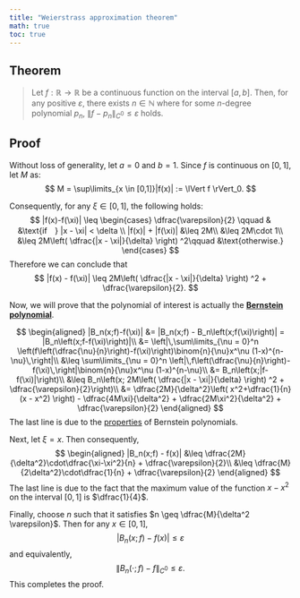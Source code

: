 ```yaml
---
title: "Weierstrass approximation theorem"
math: true
toc: true
---
```


## Theorem
> Let $f: \mathbb{R} \to \mathbb{R}$ be a continuous function on the interval $[a,b]$.
> Then, for any positive $\varepsilon$, there exists $n \in \mathbb{N}$ where for some 
> $n$-degree polynomial $p_n$, $\lVert f - p_n \rVert_{C^0} \leq \varepsilon$ holds.

## Proof
Without loss of generality, let $a=0$ and $b=1$. Since $f$ is continuous on $[0,1]$, let $M$ as:
$$
M = \sup\limits_{x \in [0,1]}|f(x)| := \lVert f \rVert_0.
$$

Consequently, for any $\xi \in [0,1]$, the following holds:
$$
|f(x)-f(\xi)| \leq
\begin{cases}
\dfrac{\varepsilon}{2} \qquad & &\text{if　} |x - \xi| < \delta \\
|f(x)| + |f(\xi)| &\leq 2M\\
&\leq 2M\cdot 1\\
&\leq 2M\left( \dfrac{|x - \xi|}{\delta} \right) ^2\qquad &\text{otherwise.}
\end{cases}
$$
Therefore we can conclude that 
$$
|f(x) - f(\xi)| \leq 2M\left( \dfrac{|x - \xi|}{\delta} \right) ^2 + \dfrac{\varepsilon}{2}.
$$

Now, we will prove that the polynomial of interest is actually the **[Bernstein polynomial](notes/Bernstein%20polynomial.md)**.

$$
\begin{aligned}
|B_n(x;f)-f(\xi)| &= |B_n(x;f) - B_n\left(x;f(\xi)\right)| = |B_n\left(x;f-f(\xi)\right)|\\
&= \left|\,\sum\limits_{\nu = 0}^n \left(f\left(\dfrac{\nu}{n}\right)-f(\xi)\right)\binom{n}{\nu}x^\nu (1-x)^{n-\nu}\,\right|\\
&\leq \sum\limits_{\nu = 0}^n \left|\,f\left(\dfrac{\nu}{n}\right)-f(\xi)\,\right|\binom{n}{\nu}x^\nu (1-x)^{n-\nu}\\
&= B_n\left(x;|f-f(\xi)|\right)\\
&\leq B_n\left(x; 2M\left( \dfrac{|x - \xi|}{\delta} \right) ^2 + \dfrac{\varepsilon}{2}\right)\\
&= \dfrac{2M}{\delta^2}\left( x^2+\dfrac{1}{n}(x - x^2) \right) - \dfrac{4M\xi}{\delta^2} + \dfrac{2M\xi^2}{\delta^2} + \dfrac{\varepsilon}{2}
\end{aligned}
$$
The last line is due to the [properties](notes/Bernstein%20polynomial.md###Properties) of Bernstein polynomials.

Next, let $\xi = x$. Then consequently,
$$
\begin{aligned}
|B_n(x;f) - f(x)|
&\leq \dfrac{2M}{\delta^2}\cdot\dfrac{\xi-\xi^2}{n} + \dfrac{\varepsilon}{2}\\
&\leq \dfrac{M}{2\delta^2}\cdot\dfrac{1}{n} + \dfrac{\varepsilon}{2}
\end{aligned}
$$
The last line is due to the fact that the maximum value of the function $x - x^2$ on the interval $[0,1]$ is $\dfrac{1}{4}$.

Finally, choose $n$ such that it satisfies $n \geq \dfrac{M}{\delta^2 \varepsilon}$. Then for any $x \in [0,1]$,
$$
|B_n(x;f)-f(x)| \leq \varepsilon
$$
and equivalently,
$$
\lVert B_n(\cdot;f) - f\rVert_{C^0} \leq \varepsilon.
$$
This completes the proof.
$$\tag*{$||$}$$